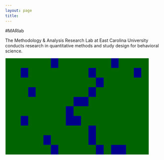 ```yaml
---
layout: page
title: 
---
```


#MARlab

The Methodology & Analysis Research Lab at East Carolina University conducts research in quantitative methods and study design for behavioral science.

![](https://github.com/schoam4/schoam4.github.io/raw/master/public/MAR_missmap.png)
